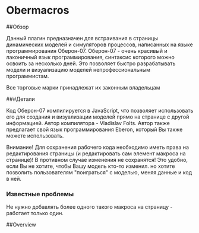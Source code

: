 # Obermacros

##Обзор 

Данный плагин предназначен для встраивания в страницы динамических моделей и симуляторов процессов,
написанных на языке программирования Оберон-07. Оберон-07 - очень красивый и лаконичный язык программирования,
синтаксис которого можно освоить за несколько дней. Это позволяет быстро разрабатывать модели и визуализацию моделей 
непрофессиональным программистам.    
 
Все торговые марки принадлежат их законным владельцам

###Детали

Код Оберон-07 компилируется в JavaScript, что позволяет использовать его для создания и визуализации моделей прямо 
на странице с другой информацией. Автор компилятора - Vladislav Folts. Автор также предлагает свой язык 
программирования Eberon, который Вы также можете использовать.      

Внимание! 
Для сохранения рабочего кода необходимо иметь права на редактирования страницы (и редактировать сам элемент макроса
на странице)! В противном случае изменения не сохранятся! Это удобно, если Вы не хотите, чтобы Вашу модель кто-то 
изменил. но хотите позволить пользователям "поиграться" с моделью, меняя данные и код в ней.     

### Известные проблемы

Не нужно добавлять более одного такого макроса на страницу - работает только один. 


##Overview
